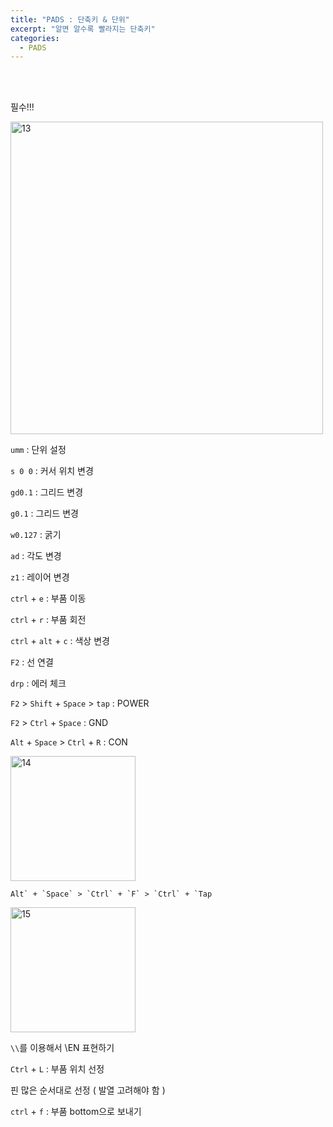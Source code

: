 ```yaml
---
title: "PADS : 단축키 & 단위"
excerpt: "알면 알수록 빨라지는 단축키"
categories:
  - PADS
---
```


<br>

<br>

필수!!!

<img width="500" alt="13" src="https://github.com/sehun98/TIL/assets/100746863/d3aea4c3-67a8-462e-aa8c-5f35c4c47c57">



`umm` : 단위 설정

`s 0 0` : 커서 위치 변경

`gd0.1` : 그리드 변경

`g0.1` : 그리드 변경

`w0.127` : 굵기

`ad` : 각도 변경

`z1` : 레이어 변경

`ctrl` + `e` : 부품 이동

`ctrl` + `r` : 부품 회전

`ctrl` + `alt` + `c` : 색상 변경

`F2` : 선 연결

`drp` : 에러 체크

`F2` > `Shift` + `Space` > `tap` : POWER

`F2` > `Ctrl` + `Space` : GND

`Alt` + `Space` > `Ctrl` + `R` : CON

<img width="200" alt="14" src="https://github.com/sehun98/TIL/assets/100746863/f3d30cec-8c33-4b0e-b4b3-9a178cc7d446">

```
Alt` + `Space` > `Ctrl` + `F` > `Ctrl` + `Tap
```

<img width="200" alt="15" src="https://github.com/sehun98/TIL/assets/100746863/384b5296-4041-40ac-99e6-4a3b0841f16a">

`\\`를 이용해서 \EN 표현하기

`Ctrl` + `L` : 부품 위치 선정

핀 많은 순서대로 선정 ( 발열 고려해야 함 )

`ctrl` + `f` : 부품 bottom으로 보내기

<br>

<br>
